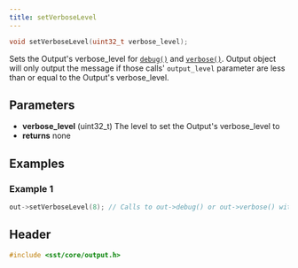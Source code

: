 ```yaml
---
title: setVerboseLevel
---
```


```cpp
void setVerboseLevel(uint32_t verbose_level);
```

Sets the Output's verbose_level for [`debug()`](debug) and [`verbose()`](verbose). Output object will only output the message if those calls' `output_level` parameter are less than or equal to the Output's verbose_level.

## Parameters
* **verbose_level** (uint32_t) The level to set the Output's verbose_level to
* **returns** none


## Examples

### Example 1
```cpp
out->setVerboseLevel(8); // Calls to out->debug() or out->verbose() with level > 8 will not be printed
```

## Header
```cpp
#include <sst/core/output.h>
```
